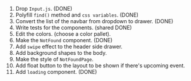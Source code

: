 1. Drop `Input.js`. (DONE)
2. Polyfill `find()` method and `css variables`. (DONE)
3. Convert the list of the navbar from dropdown to drawer. (DONE)
4. Write tests for the components. (shared DONE)
5. Edit the colors. (choose a color pallet).
6. Make the `NotFound` component. (DONE)
7. Add `swipe` effect to the header side drawer.
8. Add background shapes to the body.
9. Make the style of `NotFoundPage`.
10. Add float button to the layout to be shown if there's upcoming event.
11. Add `loading` component. (DONE)

